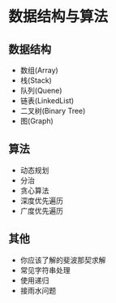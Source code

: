 # 数据结构与算法

## 数据结构

- 数组(Array)
- 栈(Stack)
- 队列(Quene)
- 链表(LinkedList)
- 二叉树(Binary Tree)
- 图(Graph)

## 算法

- 动态规划
- 分治
- 贪心算法
- 深度优先遍历
- 广度优先遍历

## 其他

- 你应该了解的斐波那契求解
- 常见字符串处理
- 使用递归
- 接雨水问题
